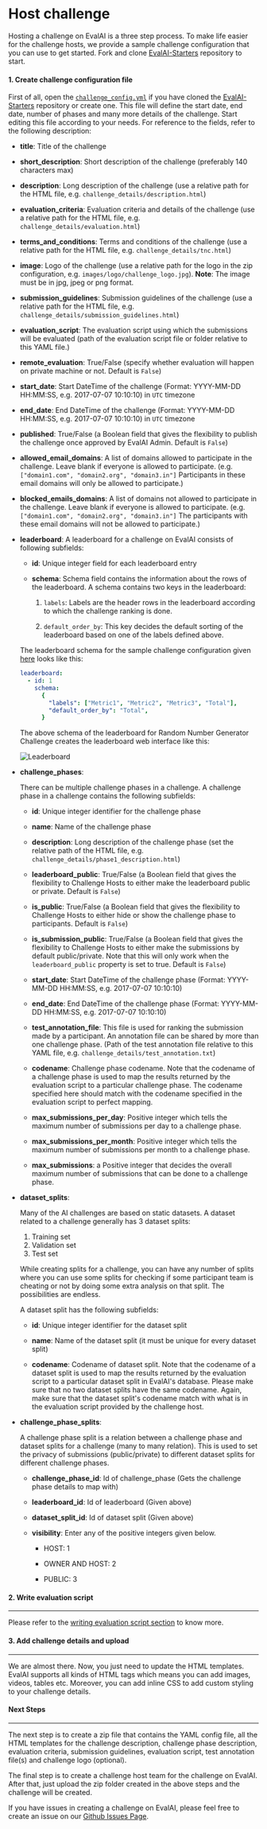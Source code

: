 # Host challenge

Hosting a challenge on EvalAI is a three step process. To make life easier for the challenge hosts, we provide a sample challenge configuration that you can use to get started. Fork and clone [EvalAI-Starters] repository to start.

#### 1. Create challenge configuration file

First of all, open the [`challenge_config.yml`](https://github.com/Cloud-CV/EvalAI-Starters/blob/master/challenge_config.yaml) if you have cloned the [EvalAI-Starters] repository or create one. This file will define the start date, end date, number of phases and many more details of the challenge. Start editing this file according to your needs. For reference to the fields, refer to the following description:

- **title**: Title of the challenge

- **short_description**: Short description of the challenge (preferably 140 characters max)

- **description**: Long description of the challenge (use a relative path for the HTML file, e.g. `challenge_details/description.html`)

- **evaluation_criteria**: Evaluation criteria and details of the challenge (use a relative path for the HTML file, e.g. `challenge_details/evaluation.html`)

- **terms_and_conditions**: Terms and conditions of the challenge (use a relative path for the HTML file, e.g. `challenge_details/tnc.html`)

- **image**: Logo of the challenge (use a relative path for the logo in the zip configuration, e.g. `images/logo/challenge_logo.jpg`). **Note**: The image must be in jpg, jpeg or png format.

- **submission_guidelines**: Submission guidelines of the challenge (use a relative path for the HTML file, e.g. `challenge_details/submission_guidelines.html`)

- **evaluation_script**: The evaluation script using which the submissions will be evaluated (path of the evaluation script file or folder relative to this YAML file.)

- **remote_evaluation**: True/False (specify whether evaluation will happen on private machine or not. Default is `False`)

- **start_date**: Start DateTime of the challenge (Format: YYYY-MM-DD HH:MM:SS, e.g. 2017-07-07 10:10:10) in `UTC` timezone

- **end_date**: End DateTime of the challenge (Format: YYYY-MM-DD HH:MM:SS, e.g. 2017-07-07 10:10:10) in `UTC` timezone

- **published**: True/False (a Boolean field that gives the flexibility to publish the challenge once approved by EvalAI Admin. Default is `False`)

- **allowed_email_domains**: A list of domains allowed to participate in the challenge. Leave blank if everyone is allowed to participate. (e.g. `["domain1.com", "domain2.org", "domain3.in"]` Participants in these email domains will only be allowed to participate.)

- **blocked_emails_domains**: A list of domains not allowed to participate in the challenge. Leave blank if everyone is allowed to participate. (e.g. `["domain1.com", "domain2.org", "domain3.in"]` The participants with these email domains will not be allowed to participate.)

- **leaderboard**:
  A leaderboard for a challenge on EvalAI consists of following subfields:

  - **id**: Unique integer field for each leaderboard entry

  - **schema**: Schema field contains the information about the rows of the leaderboard. A schema contains two keys in the leaderboard:

    1. `labels`: Labels are the header rows in the leaderboard according to which the challenge ranking is done.

    2. `default_order_by`: This key decides the default sorting of the leaderboard based on one of the labels defined above.

  The leaderboard schema for the sample challenge configuration given [here](https://github.com/Cloud-CV/EvalAI-Starters/blob/master/challenge_config.yaml) looks like this:

  ```yaml
  leaderboard:
    - id: 1
      schema:
        {
          "labels": ["Metric1", "Metric2", "Metric3", "Total"],
          "default_order_by": "Total",
        }
  ```

  The above schema of the leaderboard for Random Number Generator Challenge creates the leaderboard web interface like this:

  ![Leaderboard](_static/img/leaderboard.png "Random Number Generator Challenge - Leaderboard")

- **challenge_phases**:

  There can be multiple challenge phases in a challenge. A challenge phase in a challenge contains the following subfields:

  - **id**: Unique integer identifier for the challenge phase

  - **name**: Name of the challenge phase

  - **description**: Long description of the challenge phase (set the relative path of the HTML file, e.g. `challenge_details/phase1_description.html`)

  - **leaderboard_public**: True/False (a Boolean field that gives the flexibility to Challenge Hosts to either make the leaderboard public or private. Default is `False`)

  - **is_public**: True/False (a Boolean field that gives the flexibility to Challenge Hosts to either hide or show the challenge phase to participants. Default is `False`)

  - **is_submission_public**: True/False (a Boolean field that gives the flexibility to Challenge Hosts to either make the submissions by default public/private. Note that this will only work when the `leaderboard_public` property is set to true. Default is `False`)

  - **start_date**: Start DateTime of the challenge phase (Format: YYYY-MM-DD HH:MM:SS, e.g. 2017-07-07 10:10:10)

  - **end_date**: End DateTime of the challenge phase (Format: YYYY-MM-DD HH:MM:SS, e.g. 2017-07-07 10:10:10)

  - **test_annotation_file**: This file is used for ranking the submission made by a participant. An annotation file can be shared by more than one challenge phase. (Path of the test annotation file relative to this YAML file, e.g. `challenge_details/test_annotation.txt`)

  - **codename**: Challenge phase codename. Note that the codename of a challenge phase is used to map the results returned by the evaluation script to a particular challenge phase. The codename specified here should match with the codename specified in the evaluation script to perfect mapping.

  - **max_submissions_per_day**: Positive integer which tells the maximum number of submissions per day to a challenge phase.

  - **max_submissions_per_month**: Positive integer which tells the maximum number of submissions per month to a challenge phase.

  - **max_submissions**: a Positive integer that decides the overall maximum number of submissions that can be done to a challenge phase.

- **dataset_splits**:

  Many of the AI challenges are based on static datasets. A dataset related to a challenge generally has 3 dataset splits:

  1. Training set
  2. Validation set
  3. Test set

  While creating splits for a challenge, you can have any number of splits where you can use some splits for checking if some participant team is cheating or not by doing some extra analysis on that split. The possibilities are endless.

  A dataset split has the following subfields:

  - **id**: Unique integer identifier for the dataset split

  - **name**: Name of the dataset split (it must be unique for every dataset split)

  - **codename**: Codename of dataset split. Note that the codename of a dataset split is used to map the results returned by the evaluation script to a particular dataset split in EvalAI's database. Please make sure that no two dataset splits have the same codename. Again, make sure that the dataset split's codename match with what is in the evaluation script provided by the challenge host.

- **challenge_phase_splits**:

  A challenge phase split is a relation between a challenge phase and dataset splits for a challenge (many to many relation). This is used to set the privacy of submissions (public/private) to different dataset splits for different challenge phases.

  - **challenge_phase_id**: Id of challenge_phase (Gets the challenge phase details to map with)

  - **leaderboard_id**: Id of leaderboard (Given above)

  - **dataset_split_id**: Id of dataset split (Given above)

  - **visibility**: Enter any of the positive integers given below.

    - HOST: 1

    - OWNER AND HOST: 2

    - PUBLIC: 3

#### 2. Write evaluation script

---

Please refer to the [writing evaluation script section](evaluation_scripts.html) to know more.

#### 3. Add challenge details and upload

---

We are almost there. Now, you just need to update the HTML templates. EvalAI supports all kinds of HTML tags which means you can add images, videos, tables etc. Moreover, you can add inline CSS to add custom styling to your challenge details.

#### Next Steps

---

The next step is to create a zip file that contains the YAML config file, all the HTML templates for the challenge description, challenge phase description, evaluation criteria, submission guidelines, evaluation script, test annotation file(s) and challenge logo (optional).

The final step is to create a challenge host team for the challenge on EvalAI. After that, just upload the zip folder created in the above steps and the challenge will be created.

If you have issues in creating a challenge on EvalAI, please feel free to create an issue on our [Github Issues Page](https://github.com/Cloud-CV/EvalAI/issues/new).

[evalai-starters]: https://github.com/cloud-CV/evalai-starters
